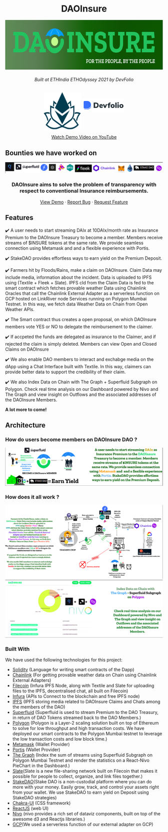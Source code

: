 <h1 align="center">DAOInsure</h1>

<p align="center">
<a align="center" href="https://github.com/DAOInsure/DAOInsure">
  <img src="./public/assets/github.png" alt="Logo" width="638" height="158">
</a>
</p>
<h6 align="center">Built at ETHIndia ETHOdyssey 2021 by DevFolio</h6>
<p align="center">
<img align="center" src="./public/assets/ETHIndia.svg" alt="Logo" width="120" height="120">
<img src="./public/assets/devfolio.png" alt="Logo">
</p> 
 
  <p align="center"><a href="">Watch Demo Video on YouTube</a></p>

## Bounties we have worked on
<p align="center"><img src="./public/assets/4.png" alt="Logo">

<h3 align="center">DAOInsure aims to solve the problem of transparency with respect to conventional Insurance reimbursements.</h3>

<p align="center">
    <a href="">View Demo</a>
    ·
    <a href="https://github.com/DAOInsure/DAOInsure/issues">Report Bug</a>
    ·
    <a href="https://github.com/DAOInsure/DAOInsure/issues">Request Feature</a>
  </p>

##  Features

<p> ✔️ A user needs to start streaming DAIx at 10DAIx/month rate as Insurance Premium to the DAOInsure Treasury to become a member. Members receive streams of $INSURE tokens at the same rate. We provide seamless connection using Metamask and  and a flexible experience with Portis. </p>
<p> ✔️  StakeDAO provides effortless ways to earn yield on the Premium Deposit.</p>
<p> ✔️  Farmers hit by Floods/Rains, make a claim on DAOInsure.  Claim Data may include media, information about the incident. Data is uploaded to IPFS using (Textile + Fleek + Slate). IPFS cId from the Claim Data is fed to the smart contract which fetches  provable weather Data using Chainlink Oracles that call the  Chainlink External Adapter as a serverless function on GCP hosted on LinkRiver node Services running on Polygon Mumbai Testnet.  In this way, we fetch data 
Weather Data on Chain from Open Weather APIs. </p>
<p> ✔️ The Smart contract thus creates a open proposal, on which DAOInsure members vote YES or NO to delegate the reimbursement to the claimer. </p>
<p> ✔️ If accpeted the funds are delegated as insurance to the Claimer, and if rejected the claim is simply deleted. Members can view Open and Closed Claims on DAOInsure </p>
<p> ✔️  We also enable DAO members to interact and exchabge media on the dApp using a Chat Interface built with Textile. In this way, claimers can provide better data to support the credibility of their claim.</p>
<p> ✔️ We also Index Data on Chain with The Graph + Superfluid Subgraph on Polygon. Check real time analysis on our Dashboard powered by Nivo and The Graph and view insight on Outflows and the associated addresses of the DAOInsure Members. </p>
 
 **A lot more to come!**

## Architecture

### How do users become members on DAOInsure DAO ?
![Flow of Control](./public/assets/3.png)
### How does it all work ?
![Flow of Build of Network](./public/assets/1.png)
![Dataset Info](./public/assets/2.png)

### Built With
We have used the following technologies for this project:
* [Solidity](https://docs.soliditylang.org/en/v0.8.3/) (Language for writing smart contracts of the Dapp)
* [Chainlink](https://chain.link/) (For getting provable weather data on Chain using Chainlink External Adapters)
* [Filecoin](https://filecoin.io/) (Infura IPFS Node, along with Textile and Slate for uploading files to the IPFS, decentralised chat, all built on Filecoin)
* [Infura](https://infura.io/) (APIs to Connect to the blockchain and free IPFS node)
* [IPFS](https://ipfs.io/) (IPFS storing media related to DAOInsure Claims and Chats among the members of the DAO)
* [Superfluid](https://www.superfluid.finance/) (Superfluid is used to stream Premium to the DAO Treasury, in return of DAO Tokens streamed back to the DAO Members.)
* [Polygon](https://polygon.technology) (Polygon is a Layer-2 scaling solution built on top of Ethereum to solve for low throughput and high transaction costs. We have deployed our smart contracts to the Polygon Mumbai testnet to leverage the low transaction costs and low block time.)
* [Metamask](https://metamask.io) (Wallet Provider)
* [Portis](https://portis.io) (Wallet Provider)
* [The Graph](https://thegraph.com/) (Index the sum of streams using Superfluid Subgraph on Polygon Mumbai Testnet and render the statistics on a React-Nivo PieChart in the Dashboard.)
* [Slate](https://slate.host)(Slate is a new file-sharing network built on Filecoin that makes it possible for people to collect, organize, and link files together.)
* [StakeDAO](https://stakedao.org/)(Stake DAO is a non-custodial platform where you can do more with your money. Easily grow, track, and control your assets right from your wallet. We use StakeDAO to earn yield on Deposit using StakeDAO strategies)
* [Chakra-UI](https://chakra-ui.com) (CSS framework)
* [ReactJS](https://reactjs.org/) (web UI)
* [Nivo](https://nivo.rocks/) (nivo provides a rich set of dataviz components, built on top of the awesome d3 and Reactjs libraries.)
* [GCP](https://cloud.google.com/gcp)(We used a serverless function of our external adapter on GCP)


